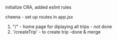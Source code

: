 initialize CRA, added eslint rules

cheena - set up routes in app.jsx

1. "/" - home page for diplaying all trips - not done
2. '/createTrip' - to create trip -done & merge
